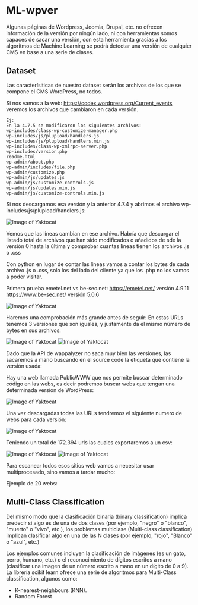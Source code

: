 # ML-wpver

Algunas páginas de Wordpress, Joomla, Drupal, etc. no ofrecen información de la versión por ningún lado, ni con herramientas somos capaces de sacar una versión, con esta herramienta gracias a los algoritmos de Machine Learning se podrá detectar una versión de cualquier CMS en base a una serie de clases.


## Dataset

Las caracterísiticas de nuestro dataset serán los archivos de los que se compone el CMS WordPress, no todos.

Si nos vamos a la web: https://codex.wordpress.org/Current_events veremos los archivos que cambiaron en cada versión.

```
Ej:
En la 4.7.5 se modificaron los siguientes archivos:
wp-includes/class-wp-customize-manager.php
wp-includes/js/plupload/handlers.js
wp-includes/js/plupload/handlers.min.js
wp-includes/class-wp-xmlrpc-server.php
wp-includes/version.php
readme.html
wp-admin/about.php
wp-admin/includes/file.php
wp-admin/customize.php
wp-admin/js/updates.js
wp-admin/js/customize-controls.js
wp-admin/js/updates.min.js
wp-admin/js/customize-controls.min.js
```

Si nos descargamos esa versión y la anterior 4.7.4 y abrimos el archivo wp-includes/js/plupload/handlers.js:

![Image of Yaktocat](images/1.png)

Vemos que las líneas cambian en ese archivo. Habría que descargar el listado total de archivos que han sido modificados o añadidos de sde la versión 0 hasta la última y comprobar cuantas líneas tienen los archivos .js o .css

Con python en lugar de contar las líneas vamos a contar los bytes de cada archivo .js o .css, solo los del lado del cliente ya que los .php no los vamos a poder visitar.

Primera prueba emetel.net vs be-sec.net:
https://emetel.net/ versión 4.9.11
https://www.be-sec.net/ versión 5.0.6

![Image of Yaktocat](images/2.png)

Haremos una comprobación más grande antes de seguir:
En estas URLs tenemos 3 versiones que son iguales, y justamente da el mismo número de bytes en sus archivos:

![Image of Yaktocat](images/3.png)
![Image of Yaktocat](images/4.png)

Dado que la API de wappalyzer no saca muy bien las versiones, las sacaremos a mano buscando en el source code la etiqueta <meta> que contiene la versión usada:


Hay una web llamada PublicWWW que nos permite buscar determinado código en las webs, es decir podremos buscar webs que tengan una determinada versión de WordPress:

![Image of Yaktocat](images/5.png)


Una vez descargadas todas las URLs tendremos el siguiente numero de webs para cada versión:

![Image of Yaktocat](images/6.png)

Teniendo un total de 172.394 urls las cuales exportaremos a un csv:

![Image of Yaktocat](images/7.png)
![Image of Yaktocat](images/8.png)

Para escanear todos esos sitios web vamos a necesitar usar multiprocesado, sino vamos a tardar mucho:

Ejemplo de 20 webs:



## Multi-Class Classification

Del mismo modo que la clasificación binaria (binary classification) implica predecir si algo es de una de dos clases (por ejemplo, "negro" o "blanco", "muerto" o "vivo", etc.), los problemas multiclase (Multi-class classification) implican clasificar algo en una de las N clases (por ejemplo, "rojo", "Blanco" o "azul", etc.)

Los ejemplos comunes incluyen la clasificación de imágenes (es un gato, perro, humano, etc.) o el reconocimiento de dígitos escritos a mano (clasificar una imagen de un número escrito a mano en un dígito de 0 a 9).
La librería scikit learn ofrece una serie de algoritmos para Multi-Class classification, algunos como:
-	K-nearest-neighbours (KNN).
-	Random Forest

